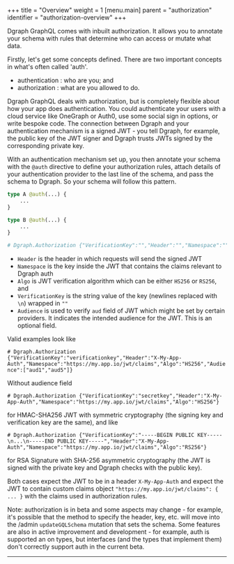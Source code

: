+++
title = "Overview"
weight = 1
[menu.main]
    parent = "authorization"
    identifier = "authorization-overview"
+++

Dgraph GraphQL comes with inbuilt authorization.  It allows you to annotate your schema with rules that determine who can access or mutate what data.

Firstly, let's get some concepts defined.  There are two important concepts in what's often called 'auth'.

* authentication : who are you; and
* authorization : what are you allowed to do.

Dgraph GraphQL deals with authorization, but is completely flexible about how your app does authentication.  You could authenticate your users with a cloud service like OneGraph or Auth0, use some social sign in options, or write bespoke code.  The connection between Dgraph and your authentication mechanism is a signed JWT - you tell Dgraph, for example, the public key of the JWT signer and Dgraph trusts JWTs signed by the corresponding private key.

With an authentication mechanism set up, you then annotate your schema with the `@auth` directive to define your authorization rules, attach details of your authentication provider to the last line of the schema, and pass the schema to Dgraph.  So your schema will follow this pattern.

```graphql
type A @auth(...) {
    ...
}

type B @auth(...) {
    ...
}

# Dgraph.Authorization {"VerificationKey":"","Header":"","Namespace":"","Algo":"","Audience":[]}
```

* `Header` is the header in which requests will send the signed JWT
* `Namespace` is the key inside the JWT that contains the claims relevant to Dgraph auth
* `Algo` is JWT verification algorithm which can be either `HS256` or `RS256`, and
* `VerificationKey` is the string value of the key (newlines replaced with `\n`) wrapped in `""`
* `Audience` is used to verify `aud` field of JWT which might be set by certain providers. It indicates the intended audience for the JWT. This is an optional field.

Valid examples look like

`# Dgraph.Authorization {"VerificationKey":"verificationkey","Header":"X-My-App-Auth","Namespace":"https://my.app.io/jwt/claims","Algo":"HS256","Audience":["aud1","aud5"]}`

Without audience field

`# Dgraph.Authorization {"VerificationKey":"secretkey","Header":"X-My-App-Auth","Namespace":"https://my.app.io/jwt/claims","Algo":"HS256"}`

for HMAC-SHA256 JWT with symmetric cryptography (the signing key and verification key are the same), and like

`# Dgraph.Authorization {"VerificationKey":"-----BEGIN PUBLIC KEY-----\n...\n-----END PUBLIC KEY-----","Header":"X-My-App-Auth","Namespace":"https://my.app.io/jwt/claims","Algo":"RS256"}`

for RSA Signature with SHA-256 asymmetric cryptography (the JWT is signed with the private key and Dgraph checks with the public key).

Both cases expect the JWT to be in a header `X-My-App-Auth` and expect the JWT to contain custom claims object `"https://my.app.io/jwt/claims": { ... }` with the claims used in authorization rules.

Note: authorization is in beta and some aspects may change - for example, it's possible that the method to specify the header, key, etc. will move into the /admin `updateGQLSchema` mutation that sets the schema.  Some features are also in active improvement and development - for example, auth is supported an on types, but interfaces (and the types that implement them) don't correctly support auth in the current beta.

---
